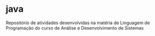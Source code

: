 # java
Repositório de atividades desenvolvidas na matéria de Linguagem de Programação do curso de Análise e Desenvolvimento de Sistemas 
